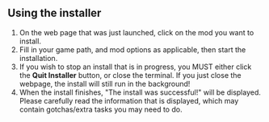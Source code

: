 ## Using the installer

1. On the web page that was just launched, click on the mod you want to install.
2. Fill in your game path, and mod options as applicable, then start the installation.
3. If you wish to stop an install that is in progress, you MUST either click the **Quit Installer** button, or close the terminal. If you just close the webpage, the install will still run in the background!
4. When the install finishes, "The install was successful!" will be displayed. Please carefully read the information that is displayed, which may contain gotchas/extra tasks you may need to do.
